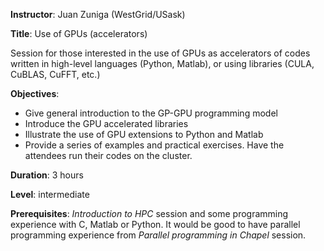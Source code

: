 **Instructor**: Juan Zuniga (WestGrid/USask)

**Title**: Use of GPUs (accelerators)

Session for those interested in the use of GPUs as accelerators of codes written in high-level languages
(Python, Matlab), or using libraries (CULA, CuBLAS, CuFFT, etc.)

**Objectives**:
- Give general introduction to the GP-GPU programming model
- Introduce the GPU accelerated libraries
- Illustrate the use of GPU extensions to Python and Matlab
- Provide a series of examples and practical exercises. Have the attendees run their codes on the cluster.

**Duration**: 3 hours

**Level**: intermediate

**Prerequisites**: *Introduction to HPC* session and some programming experience with C, Matlab or
Python. It would be good to have parallel programming experience from *Parallel programming in Chapel*
session.
